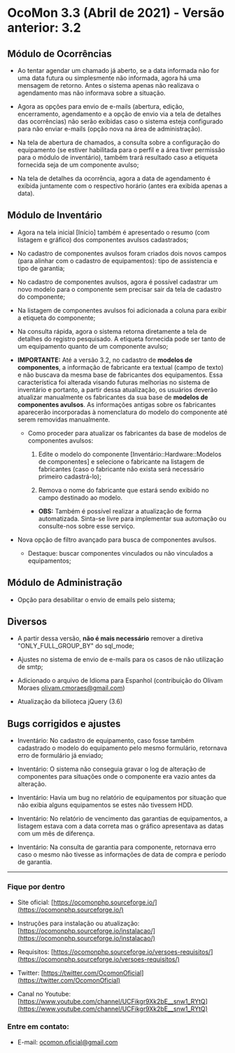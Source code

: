 # OcoMon 3.3 (Abril de 2021) - Versão anterior: 3.2


## Módulo de Ocorrências

+ Ao tentar agendar um chamado já aberto, se a data informada não for uma data futura ou simplesmente não informada, agora há uma mensagem de retorno. Antes o sistema apenas não realizava o agendamento mas não informava sobre a situação.

+ Agora as opções para envio de e-mails (abertura, edição, encerramento, agendamento e a opção de envio via a tela de detalhes das ocorrências) não serão exibidas caso o sistema esteja configurado para não enviar e-mails (opção nova na área de administração).

+ Na tela de abertura de chamados, a consulta sobre a configuração do equipamento (se estiver habilitada para o perfil e a área tiver permissão para o módulo de inventário), também trará resultado caso a etiqueta fornecida seja de um componente avulso;

+ Na tela de detalhes da ocorrência, agora a data de agendamento é exibida juntamente com o respectivo horário (antes era exibida apenas a data).


## Módulo de Inventário

+ Agora na tela inicial [Início] também é apresentado o resumo (com listagem e gráfico) dos componentes avulsos cadastrados;

+ No cadastro de componentes avulsos foram criados dois novos campos (para alinhar com o cadastro de equipamentos): tipo de assistencia e tipo de garantia;

+ No cadastro de componentes avulsos, agora é possível cadastrar um novo modelo para o componente sem precisar sair da tela de cadastro do componente;

+ Na listagem de componentes avulsos foi adicionada a coluna para exibir a etiqueta do componente;

+ Na consulta rápida, agora o sistema retorna diretamente a tela de detalhes do registro pesquisado. A etiqueta fornecida pode ser tanto de um equipamento quanto de um componente avulso;

+ **IMPORTANTE:** Até a versão 3.2, no cadastro de **modelos de componentes**, a informação de fabricante era textual (campo de texto) e não buscava da mesma base de fabricantes dos equipamentos. Essa característica foi alterada visando futuras melhorias no sistema de inventário e portanto, a partir dessa atualização, os usuários deverão atualizar manualmente os fabricantes da sua base de **modelos de componentes avulsos**. As informações antigas sobre os fabricantes aparecerão incorporadas à nomenclatura do modelo do componente até serem removidas manualmente.

    + Como proceder para atualizar os fabricantes da base de modelos de componentes avulsos:
        
        1. Edite o modelo do componente [Inventário::Hardware::Modelos de componentes] e selecione o fabricante na listagem de fabricantes (caso o fabricante não exista será necessário primeiro cadastrá-lo);
        
        2. Remova o nome do fabricante que estará sendo exibido no campo destinado ao modelo.
        
        - **OBS:** Também é possível realizar a atualização de forma automatizada. Sinta-se livre para implementar sua automação ou consulte-nos sobre esse serviço.


+ Nova opção de filtro avançado para busca de componentes avulsos. 

    - Destaque: buscar componentes vinculados ou não vinculados a equipamentos;

    
    
## Módulo de Administração

+ Opção para desabilitar o envio de emails pelo sistema;


## Diversos

+ A partir dessa versão, **não é mais necessário** remover a diretiva "ONLY_FULL_GROUP_BY" do sql_mode;

+ Ajustes no sistema de envio de e-mails para os casos de não utilização de smtp;

+ Adicionado o arquivo de Idioma para Espanhol (contribuição do Olivam Moraes [olivam.cmoraes@gmail.com](olivam.cmoraes@gmail.com))

+ Atualização da bilioteca jQuery (3.6)


## Bugs corrigidos e ajustes

+ Inventário: No cadastro de equipamento, caso fosse também cadastrado o modelo do equipamento pelo mesmo formulário, retornava erro de formulário já enviado;

+ Inventário: O sistema não conseguia gravar o log de alteração de componentes para situações onde o componente era vazio antes da alteração.

+ Inventário: Havia um bug no relatório de equipamentos por situação que não exibia alguns equipamentos se estes não tivessem HDD.

+ Inventário: No relatório de vencimento das garantias de equipamentos, a listagem estava com a data correta mas o gráfico apresentava as datas com um mês de diferença.

+ Inventário: Na consulta de garantia para componente, retornava erro caso o mesmo não tivesse as informações de data de compra e período de garantia.


---


### Fique por dentro

+ Site oficial: [https://ocomonphp.sourceforge.io/](https://ocomonphp.sourceforge.io/)

+ Instruções para instalação ou atualização: [https://ocomonphp.sourceforge.io/instalacao/](https://ocomonphp.sourceforge.io/instalacao/)

+ Requisitos: [https://ocomonphp.sourceforge.io/versoes-requisitos/](https://ocomonphp.sourceforge.io/versoes-requisitos/)

+ Twitter: [https://twitter.com/OcomonOficial](https://twitter.com/OcomonOficial)

+ Canal no Youtube: [https://www.youtube.com/channel/UCFikgr9Xk2bE__snw1_RYtQ](https://www.youtube.com/channel/UCFikgr9Xk2bE__snw1_RYtQ)


### Entre em contato:
+ E-mail: [ocomon.oficial@gmail.com](ocomon.oficial@gmail.com)
